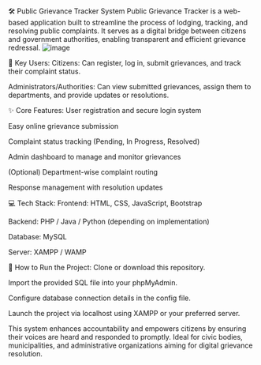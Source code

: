 🛠️ Public Grievance Tracker System
Public Grievance Tracker is a web-based application built to streamline the process of lodging, tracking, and resolving public complaints. It serves as a digital bridge between citizens and government authorities, enabling transparent and efficient grievance redressal.
![image](https://github.com/user-attachments/assets/7e732bb3-0a05-4891-ad58-4667e7b37c18)

👥 Key Users:
Citizens: Can register, log in, submit grievances, and track their complaint status.

Administrators/Authorities: Can view submitted grievances, assign them to departments, and provide updates or resolutions.

✨ Core Features:
User registration and secure login system

Easy online grievance submission

Complaint status tracking (Pending, In Progress, Resolved)

Admin dashboard to manage and monitor grievances

(Optional) Department-wise complaint routing

Response management with resolution updates

💻 Tech Stack:
Frontend: HTML, CSS, JavaScript, Bootstrap

Backend: PHP / Java / Python (depending on implementation)

Database: MySQL

Server: XAMPP / WAMP

📌 How to Run the Project:
Clone or download this repository.

Import the provided SQL file into your phpMyAdmin.

Configure database connection details in the config file.

Launch the project via localhost using XAMPP or your preferred server.

This system enhances accountability and empowers citizens by ensuring their voices are heard and responded to promptly. Ideal for civic bodies, municipalities, and administrative organizations aiming for digital grievance resolution.
